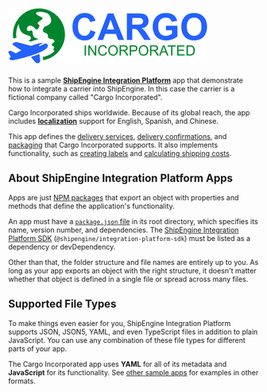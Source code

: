 ![Cargo Incorporated](../logo.svg)
=====================================================

This is a sample [**ShipEngine Integration Platform**](https://www.shipengine.com/docs/integration-platform/) app that demonstrate how to integrate a carrier into ShipEngine. In this case the carrier is a fictional company called "Cargo Incorporated".

Cargo Incorporated ships worldwide. Because of its global reach, the app includes [**localization**](./cargo-inc.yaml) support for English, Spanish, and Chinese.

This app defines the [delivery services](./delivery-services), [delivery confirmations](./delivery-confirmations), and [packaging](./packaging) that Cargo Incorporated supports. It also implements functionality, such as [creating labels](./src/create-label.js) and [calculating shipping costs](./src/get-rates.js).



About ShipEngine Integration Platform Apps
--------------------------------------------
Apps are just [NPM packages](https://docs.npmjs.com/about-packages-and-modules) that export an object with properties and methods that define the application's functionality.

An app must have a [`package.json` file](https://docs.npmjs.com/files/package.json) in its root directory, which specifies its name, version number, and dependencies. The [ShipEngine Integration Platform SDK](https://www.npmjs.com/package/@shipengine/integration-platform-sdk) (`@shipengine/integration-platform-sdk`) must be listed as a dependency or devDependency.

Other than that, the folder structure and file names are entirely up to you.  As long as your app exports an object with the right structure, it doesn't matter whether that object is defined in a single file or spread across many files.



Supported File Types
----------------------------
To make things even easier for you, ShipEngine Integration Platform supports JSON, JSON5, YAML, and even TypeScript files in addition to plain JavaScript. You can use any combination of these file types for different parts of your app.

The Cargo Incorporated app uses **YAML** for all of its metadata and **JavaScript** for its functionality. See [other sample apps](../../README.md) for examples in other formats.
